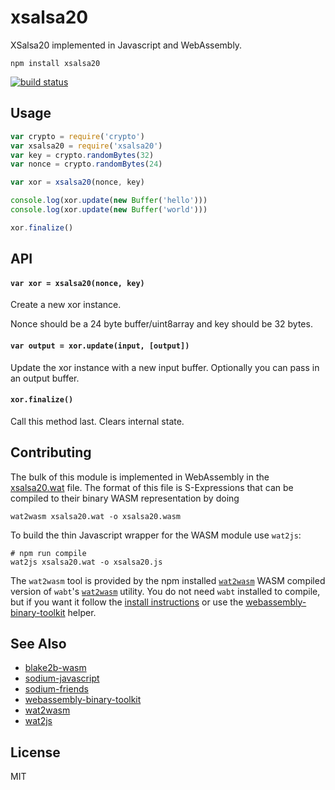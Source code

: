 # xsalsa20

XSalsa20 implemented in Javascript and WebAssembly.

```
npm install xsalsa20
```

[![build status](https://travis-ci.org/mafintosh/xsalsa20.svg?branch=master)](https://travis-ci.org/mafintosh/xsalsa20)


## Usage

``` js
var crypto = require('crypto')
var xsalsa20 = require('xsalsa20')
var key = crypto.randomBytes(32)
var nonce = crypto.randomBytes(24)

var xor = xsalsa20(nonce, key)

console.log(xor.update(new Buffer('hello')))
console.log(xor.update(new Buffer('world')))

xor.finalize()
```

## API

#### `var xor = xsalsa20(nonce, key)`

Create a new xor instance.

Nonce should be a 24 byte buffer/uint8array and key should be 32 bytes.

#### `var output = xor.update(input, [output])`

Update the xor instance with a new input buffer. Optionally you can pass in an output buffer.

#### `xor.finalize()`

Call this method last. Clears internal state.

## Contributing

The bulk of this module is implemented in WebAssembly in the [xsalsa20.wat](xsalsa20.wat) file.
The format of this file is S-Expressions that can be compiled to their binary WASM representation by doing

```
wat2wasm xsalsa20.wat -o xsalsa20.wasm
```

To build the thin Javascript wrapper for the WASM module use `wat2js`:

```
# npm run compile
wat2js xsalsa20.wat -o xsalsa20.js
```

The `wat2wasm` tool is provided by the npm installed [`wat2wasm`](https://github.com/emilbayes/wat2wasm) WASM compiled version of `wabt`'s [`wat2wasm`](https://github.com/WebAssembly/wabt/blob/master/src/tools/wat2wasm.cc) utility.  You do not need `wabt` installed to compile, but if you want it follow the [install instructions](https://github.com/WebAssembly/wabt) or use the [webassembly-binary-toolkit](https://github.com/mafintosh/webassembly-binary-toolkit) helper.

## See Also

- [blake2b-wasm](https://github.com/mafintosh/blake2b-wasm)
- [sodium-javascript](https://github.com/sodium-friends/sodium-javascript)
- [sodium-friends](https://github.com/sodium-friends)
- [webassembly-binary-toolkit](https://github.com/mafintosh/webassembly-binary-toolkit)
- [wat2wasm](https://github.com/emilbayes/wat2wasm)
- [wat2js](https://github.com/mafintosh/wat2js)


## License

MIT
